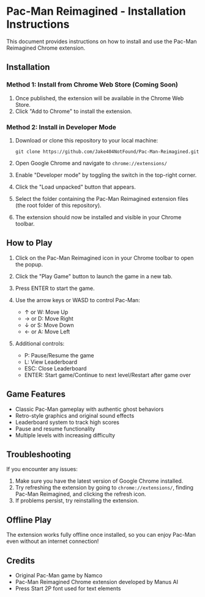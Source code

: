 # Pac-Man Reimagined - Installation Instructions

This document provides instructions on how to install and use the Pac-Man Reimagined Chrome extension.

## Installation

### Method 1: Install from Chrome Web Store (Coming Soon)

1. Once published, the extension will be available in the Chrome Web Store.
2. Click "Add to Chrome" to install the extension.

### Method 2: Install in Developer Mode

1. Download or clone this repository to your local machine:
   ```
   git clone https://github.com/Jake404NotFound/Pac-Man-Reimagined.git
   ```

2. Open Google Chrome and navigate to `chrome://extensions/`

3. Enable "Developer mode" by toggling the switch in the top-right corner.

4. Click the "Load unpacked" button that appears.

5. Select the folder containing the Pac-Man Reimagined extension files (the root folder of this repository).

6. The extension should now be installed and visible in your Chrome toolbar.

## How to Play

1. Click on the Pac-Man Reimagined icon in your Chrome toolbar to open the popup.

2. Click the "Play Game" button to launch the game in a new tab.

3. Press ENTER to start the game.

4. Use the arrow keys or WASD to control Pac-Man:
   - ↑ or W: Move Up
   - → or D: Move Right
   - ↓ or S: Move Down
   - ← or A: Move Left

5. Additional controls:
   - P: Pause/Resume the game
   - L: View Leaderboard
   - ESC: Close Leaderboard
   - ENTER: Start game/Continue to next level/Restart after game over

## Game Features

- Classic Pac-Man gameplay with authentic ghost behaviors
- Retro-style graphics and original sound effects
- Leaderboard system to track high scores
- Pause and resume functionality
- Multiple levels with increasing difficulty

## Troubleshooting

If you encounter any issues:

1. Make sure you have the latest version of Google Chrome installed.
2. Try refreshing the extension by going to `chrome://extensions/`, finding Pac-Man Reimagined, and clicking the refresh icon.
3. If problems persist, try reinstalling the extension.

## Offline Play

The extension works fully offline once installed, so you can enjoy Pac-Man even without an internet connection!

## Credits

- Original Pac-Man game by Namco
- Pac-Man Reimagined Chrome extension developed by Manus AI
- Press Start 2P font used for text elements
